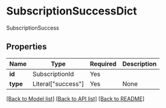 # SubscriptionSuccessDict

SubscriptionSuccess

## Properties
| Name | Type | Required | Description |
| ------------ | ------------- | ------------- | ------------- |
**id** | SubscriptionId | Yes |  |
**type** | Literal["success"] | Yes | None |


[[Back to Model list]](../../../README.md#models-v1-link) [[Back to API list]](../../README.md#documentation-for-api-endpoints) [[Back to README]](../../README.md)
